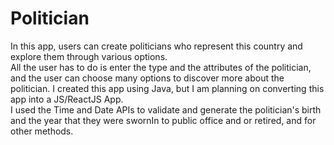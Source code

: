 # Politician
In this app, users can create politicians who represent this country and explore them through various options.  
All the user has to do is enter the type and the attributes of the politician, and the user can choose many options to discover more about the politician. 
I created this app using Java, but I am planning on converting this app into a JS/ReactJS App.  
I used the Time and Date APIs to validate and generate the politician's birth and the year that they were swornIn to public office and or retired, and for other methods.
